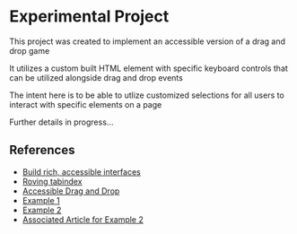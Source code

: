 # Experimental Project

This project was created to implement an accessible version of a drag and drop game

It utilizes a custom built HTML element with specific keyboard controls that can be utilized alongside drag and drop events

The intent here is to be able to utlize customized selections for all users to interact with specific elements on a page

Further details in progress...

## References

- [Build rich, accessible interfaces](https://blog.logrocket.com/build-rich-accessible-javascript-interfaces/)
- [Roving tabindex](https://www.youtube.com/watch?v=uCIC2LNt0bk)
- [Accessible Drag and Drop](https://www.barrierbreak.com/can-drag-and-drop-be-made-accessible-yes-it-can-be-in-different-ways/)
- [Example 1](https://salesforce-ux.github.io/dnd-a11y-patterns/#/?_k=yqtddb)
- [Example 2](https://dev.opera.com/articles/accessible-drag-and-drop/example.html)
- [Associated Article for Example 2](https://dev.opera.com/articles/accessible-drag-and-drop/)